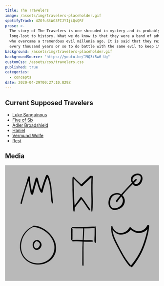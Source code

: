 ```yaml
---
title: The Travelers
image: /assets/img/travelers-placeholder.gif
spotifyTrack: 4ZOfuStWG3FIJYIjiQsQRf
prose: >-
  The story of The Travelers is one shrouded in mystery and is probably
  long-lost to history. What we do know is that they were a band of adventurers
  who overcame a tremendous evil millenia ago. It is said that they reincarnate
  every thousand years or so to do battle with the same evil to keep it at bay.
background: /assets/img/travelers-placeholder.gif
backgroundSource: "https://youtu.be/J9Q3i5w6-Ug"
customCss: /assets/css/travelers.css
published: true
categories:
  - concepts
date: 2020-04-29T00:27:10.829Z
---
```


## Current Supposed Travelers

<ul>
  <li><a href="https://ddb.ac/characters/17274199/5uA0VU" target="_blank">Luke Sanguinous</a></li>
  <li><a href="https://ddb.ac/characters/16527077/Fk64dB" target="_blank">Five of Six</a></li>
  <li><a href="https://ddb.ac/characters/17710239/VpNWkd" target="_blank">Adler Broadshield</a></li>
  <li><a href="https://ddb.ac/characters/17041655/PTdrGd" target="_blank">Haniel</a></li>
  <li><a href="https://ddb.ac/characters/19268207/nyxiqs" target="_blank">Vermund Wolfe</a></li>
  <li><a href="https://ddb.ac/characters/24242666/racTlO" target="_blank">Rest</a></li>
  <!-- <li><a href="https://ddb.ac/characters/16488420/RTfw4P" target="_blank">Relief Manafeld</a></li> -->
</ul>

## Media

![](/assets/img/travelers-sigils.png)
